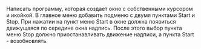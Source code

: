 Написать программу, которая создает окно с собственными курсором и икойкой.
В главное меню добавить подменю с двумя пунктами Start и Stop.
При нажатии на пункт меню Start в окне должна появиться движущаяся по середине окна надпись.
После этого выбор пункта меню Stop должно приостанавливать движение надписи, а пункта Start - возобновлять.